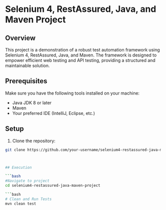 # Selenium 4, RestAssured, Java, and Maven Project

## Overview

This project is a demonstration of a robust test automation framework using Selenium 4, RestAssured, Java, and Maven. The framework is designed to empower efficient web testing and API testing, providing a structured and maintainable solution.

## Prerequisites

Make sure you have the following tools installed on your machine:

- Java JDK 8 or later
- Maven
- Your preferred IDE (IntelliJ, Eclipse, etc.)

## Setup

1. Clone the repository:

```bash
git clone https://github.com/your-username/selenium4-restassured-java-maven-project.git



## Execution

```bash
#Navigate to project
cd selenium4-restassured-java-maven-project

```bash
# Clean and Run Tests
mvn clean test
